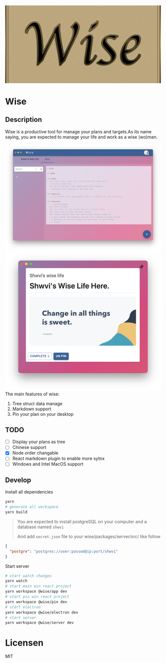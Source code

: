 ![](./logo.png)

# Wise

## Description

Wise is a productive tool for manage your plans and targets.As its name saying, you are expected to manage your life and work as a wise (wo)man.

![](./MainWin.png)
![](./PinWin.png)
The main features of wise:

1. Tree struct data manage
2. Markdown support
3. Pin your plan on your desktop

## TODO

- [ ] Display your plans as tree
- [ ] Chinese support
- [x] Node order changable
- [ ] React markdown plugin to enable more sytnx
- [ ] Windows and Intel MacOS support

## Develop

Install all dependencies

```bash
yarn
# generate all workspace
yarn build
```

> You are expected to install postgreSQL on your computer and a database named `shwvi`
>
> And add `secret.json` file to your wise/packages/server/src/ like follow

```json
{
  "postgre": "postgres://user:passwd@ip:port/shwvi"
}
```

Start server

```bash
# start watch changes
yarn watch
# start main win react project
yarn workspace @wise/app dev
# start pin win react project
yarn workspace @wise/pin dev
# start electron
yarn workspace @wise/electron dev
# start server
yarn workspace @wise/server dev
```

# Licensen

MIT
